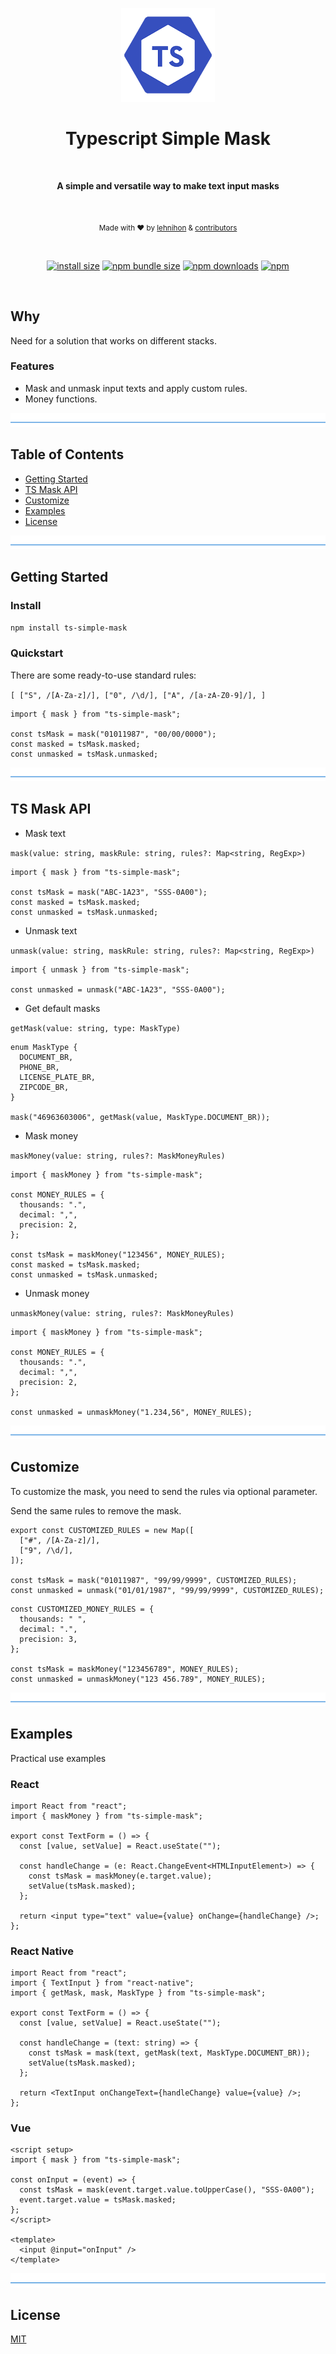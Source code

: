<p align="center">
  <img src="./logo.png" alt="tssimplemask" width="150" />
</p>

<h1 align="center">Typescript Simple Mask</h1>
</br>
<p align="center">
  <b>A simple and versatile way to make text input masks</b>
</p>
</br>
<p align="center">
  <sub>Made with ❤️ by <a href="https://github.com/lehnihon">lehnihon</a> & <a href="https://github.com/lehnihon/ts-simple-mask/graphs/contributors">contributors</a></sub>
</p>

<br />

<div align="center">

[![install size](https://img.shields.io/badge/dynamic/json?url=https://packagephobia.com/v2/api.json?p=ts-simple-mask&query=$.install.pretty&label=install%20size&style=flat-square)](https://packagephobia.now.sh/result?p=ts-simple-mask)
[![npm bundle size](https://img.shields.io/bundlephobia/minzip/ts-simple-mask?style=flat-square)](https://bundlephobia.com/package/ts-simple-mask@latest)
[![npm downloads](https://img.shields.io/npm/dm/ts-simple-mask.svg?style=flat-square)](https://www.npmjs.com/package/ts-simple-mask)
[![npm](https://img.shields.io/npm/l/ts-simple-mask?style=flat-square)](https://github.com/lehnihon/ts-simple-mask/blob/main/LICENSE)

</div>

<br />

## Why

Need for a solution that works on different stacks.

### Features

- Mask and unmask input texts and apply custom rules.
- Money functions.

![divider](./divider.png)

## Table of Contents

- [Getting Started](#getting-started)
- [TS Mask API](#ts-mask-api)
- [Customize](#customize)
- [Examples](#examples)
- [License](#license)

![divider](./divider.png)

## Getting Started

### Install

```bash
npm install ts-simple-mask
```

### Quickstart

There are some ready-to-use standard rules:

`[
  ["S", /[A-Za-z]/],
  ["0", /\d/],
  ["A", /[a-zA-Z0-9]/],
]`

```tsx
import { mask } from "ts-simple-mask";

const tsMask = mask("01011987", "00/00/0000");
const masked = tsMask.masked;
const unmasked = tsMask.unmasked;
```

![divider](./divider.png)

## TS Mask API

- Mask text

`mask(value: string, maskRule: string, rules?: Map<string, RegExp>)`

```tsx
import { mask } from "ts-simple-mask";

const tsMask = mask("ABC-1A23", "SSS-0A00");
const masked = tsMask.masked;
const unmasked = tsMask.unmasked;
```

- Unmask text

`unmask(value: string, maskRule: string, rules?: Map<string, RegExp>)`

```tsx
import { unmask } from "ts-simple-mask";

const unmasked = unmask("ABC-1A23", "SSS-0A00");
```

- Get default masks

`getMask(value: string, type: MaskType)`

```tsx
enum MaskType {
  DOCUMENT_BR,
  PHONE_BR,
  LICENSE_PLATE_BR,
  ZIPCODE_BR,
}

mask("46963603006", getMask(value, MaskType.DOCUMENT_BR));
```

- Mask money

`maskMoney(value: string, rules?: MaskMoneyRules)`

```tsx
import { maskMoney } from "ts-simple-mask";

const MONEY_RULES = {
  thousands: ".",
  decimal: ",",
  precision: 2,
};

const tsMask = maskMoney("123456", MONEY_RULES);
const masked = tsMask.masked;
const unmasked = tsMask.unmasked;
```

- Unmask money

`unmaskMoney(value: string, rules?: MaskMoneyRules)`

```tsx
import { maskMoney } from "ts-simple-mask";

const MONEY_RULES = {
  thousands: ".",
  decimal: ",",
  precision: 2,
};

const unmasked = unmaskMoney("1.234,56", MONEY_RULES);
```

![divider](./divider.png)

## Customize

To customize the mask, you need to send the rules via optional parameter.

Send the same rules to remove the mask.

```tsx
export const CUSTOMIZED_RULES = new Map([
  ["#", /[A-Za-z]/],
  ["9", /\d/],
]);

const tsMask = mask("01011987", "99/99/9999", CUSTOMIZED_RULES);
const unmasked = unmask("01/01/1987", "99/99/9999", CUSTOMIZED_RULES);
```

```tsx
const CUSTOMIZED_MONEY_RULES = {
  thousands: " ",
  decimal: ".",
  precision: 3,
};

const tsMask = maskMoney("123456789", MONEY_RULES);
const unmasked = unmaskMoney("123 456.789", MONEY_RULES);
```

![divider](./divider.png)

## Examples

Practical use examples

### React

```tsx
import React from "react";
import { maskMoney } from "ts-simple-mask";

export const TextForm = () => {
  const [value, setValue] = React.useState("");

  const handleChange = (e: React.ChangeEvent<HTMLInputElement>) => {
    const tsMask = maskMoney(e.target.value);
    setValue(tsMask.masked);
  };

  return <input type="text" value={value} onChange={handleChange} />;
};
```

### React Native

```tsx
import React from "react";
import { TextInput } from "react-native";
import { getMask, mask, MaskType } from "ts-simple-mask";

export const TextForm = () => {
  const [value, setValue] = React.useState("");

  const handleChange = (text: string) => {
    const tsMask = mask(text, getMask(text, MaskType.DOCUMENT_BR));
    setValue(tsMask.masked);
  };

  return <TextInput onChangeText={handleChange} value={value} />;
};
```

### Vue

```vue
<script setup>
import { mask } from "ts-simple-mask";

const onInput = (event) => {
  const tsMask = mask(event.target.value.toUpperCase(), "SSS-0A00");
  event.target.value = tsMask.masked;
};
</script>

<template>
  <input @input="onInput" />
</template>
```

![divider](./divider.png)

## License

[MIT](/LICENSE)

